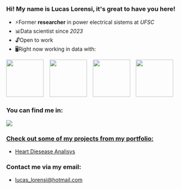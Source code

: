 ### Hi! My name is Lucas Lorensi, it's great to have you here!

-  ⚡Former **researcher** in power electrical sistems at *UFSC*
-  📊Data scientist since *2023*
-  🔓Open to work
-  🖥️Right now working in data with:

<div style="display: inline-block;">
  <img src="https://cdn.jsdelivr.net/gh/devicons/devicon@latest/icons/python/python-original.svg" width="100"/>
  &nbsp&nbsp
  <img src="https://cdn.jsdelivr.net/gh/devicons/devicon@latest/icons/scikitlearn/scikitlearn-original.svg" width="100"&nbsp&nbsp/>
  &nbsp&nbsp
  <img src="https://cdn.jsdelivr.net/gh/devicons/devicon@latest/icons/tensorflow/tensorflow-original.svg" width="100"/>
  &nbsp&nbsp
  <img src="https://cdn.jsdelivr.net/gh/devicons/devicon@latest/icons/mysql/mysql-plain-wordmark.svg" width="100"/>
</div>

### You can find me in:
<a href="https://www.linkedin.com/in/lucas-lorensi/">
  <img src="https://img.shields.io/badge/linkedin-%230077B5.svg?style=for-the-badge&logo=linkedin&logoColor=white">
</a>
<a href="https://medium.com/@lucaslorensilucaslorensi"
</a>
          
### Check out some of my projects from my portfolio:
- [Heart Diesease Analisys](https://github.com/Lucas-Lorensi/)


### Contact me via my email:
- lucas_lorensi@hotmail.com
